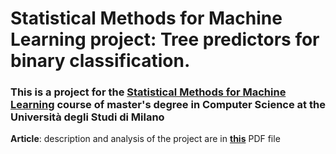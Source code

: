# Statistical Methods for Machine Learning project: Tree predictors for binary classification.
### This is a project for the [Statistical Methods for Machine Learning](https://www.unimi.it/it/corsi/insegnamenti-dei-corsi-di-laurea/2025/statistical-methods-machine-learning) course of master's degree in Computer Science at the Università degli Studi di Milano
**Article**: description and analysis of the project are in [**this**](https://github.com/moroa01/Projects/blob/main/BinaryTreeClassifier/Article.pdf) PDF file
